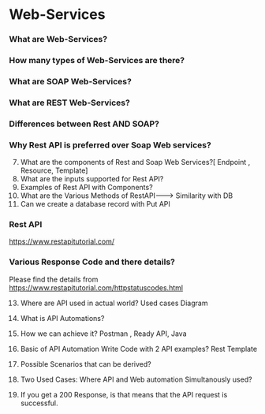 # Web-Services

### What are Web-Services?

### How many types of Web-Services are there?

### What are SOAP Web-Services?

### What are REST Web-Services?

### Differences between Rest AND SOAP?

###	Why Rest API is preferred over Soap Web services?
7.	What are the components of Rest and Soap Web Services?[ Endpoint , Resource, Template]
8.	What are the inputs supported for Rest API?
9.	Examples of Rest API with Components?
10.	What are the Various Methods of RestAPI---> Similarity with DB
11.	Can we create a database record with Put API
### Rest API
https://www.restapitutorial.com/

### Various Response Code and there details?
Please find the details from https://www.restapitutorial.com/httpstatuscodes.html


13.	Where are API used in actual world? Used cases Diagram
14.	What is API Automations?
15.	How we can achieve it? Postman , Ready API, Java

16.	Basic of API Automation Write Code with 2 API examples? Rest Template
17.	Possible Scenarios that can be derived?

18.	Two Used Cases: Where API and Web automation Simultanously used?

19.	If you get a 200 Response, is that means that the  API request is successful.


